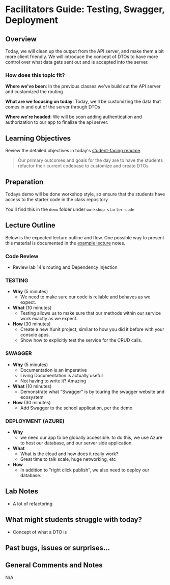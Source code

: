 # Facilitators Guide: Testing, Swagger, Deployment

## Overview

Today, we will clean up the output from the API server, and make them a bit more client friendly. We will introduce the concept of DTOs to have more control over what data gets sent out and is accepted into the server.

### How does this topic fit?

**Where we've been**:
In the previous classes we've build out the API server and customized the routing

**What are we focusing on today**:
Today, we'll be customizing the data that comes in and out of the server through DTOs

**Where we're headed**:
We will be soon adding authentication and authorization to our app to finalize the api server.

## Learning Objectives

Review the detailed objectives in today's [student-facing readme](../README.md).

> Our primary outcomes and goals for the day are to have the students refactor their current codebase to customize and create DTOs

## Preparation

Todays demo will be done workshop style, so ensure that the students have access to the starter code in the class repository

You'll find this in the `demo` folder under `workshop-starter-code`


## Lecture Outline

Below is the expected lecture outline and flow. One possible way to present this material is documented in the [example lecture](../LECTURE-NOTES.md) notes.

### Code Review

- Review lab 14's routing and Dependency Injection

### TESTING
- **Why** (5 minutes)
  - We need to make sure our code is reliable and behaves as we expect.
- **What** (10 minutes)
  - Testing allows us to make sure that our methods within our service work exactly as we expect.
- **How** (30 minutes)
  - Create a new Xunit project, similar to how you did it before with your console apps.
  - Show how to explicitly test the service for the CRUD calls.

### SWAGGER
- **Why** (5 minutes)
  - Documentation is an imperative
  - Living Documentation is actually useful
  - Not having to write it? Amazing
- **What** (10 minutes)
  - Demonstrate what "Swagger" is by touring the swagger website and ecosystem
- **How** (30 minutes)
  - Add Swagger to the school application, per the demo

### DEPLOYMENT (AZURE)
- **Why**
  - we need our app to be globally accessible. to do this, we use Azure to host our database, and our server side application.
- **What**
  - What is the cloud and how does it really work?
  - Great time to talk scale, huge networking, etc
- **How**
  - In addition to "right click publish", we also need to deploy our database.

## Lab Notes
- A lot of refactoring

## What might students struggle with today?
- Concept of what a DTO is

## Past bugs, issues or surprises...


## General Comments and Notes

N/A
